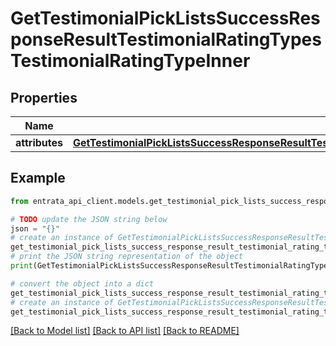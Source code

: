 # GetTestimonialPickListsSuccessResponseResultTestimonialRatingTypesTestimonialRatingTypeInner


## Properties

Name | Type | Description | Notes
------------ | ------------- | ------------- | -------------
**attributes** | [**GetTestimonialPickListsSuccessResponseResultTestimonialRatingTypesTestimonialRatingTypeInnerAttributes**](GetTestimonialPickListsSuccessResponseResultTestimonialRatingTypesTestimonialRatingTypeInnerAttributes.md) |  | 

## Example

```python
from entrata_api_client.models.get_testimonial_pick_lists_success_response_result_testimonial_rating_types_testimonial_rating_type_inner import GetTestimonialPickListsSuccessResponseResultTestimonialRatingTypesTestimonialRatingTypeInner

# TODO update the JSON string below
json = "{}"
# create an instance of GetTestimonialPickListsSuccessResponseResultTestimonialRatingTypesTestimonialRatingTypeInner from a JSON string
get_testimonial_pick_lists_success_response_result_testimonial_rating_types_testimonial_rating_type_inner_instance = GetTestimonialPickListsSuccessResponseResultTestimonialRatingTypesTestimonialRatingTypeInner.from_json(json)
# print the JSON string representation of the object
print(GetTestimonialPickListsSuccessResponseResultTestimonialRatingTypesTestimonialRatingTypeInner.to_json())

# convert the object into a dict
get_testimonial_pick_lists_success_response_result_testimonial_rating_types_testimonial_rating_type_inner_dict = get_testimonial_pick_lists_success_response_result_testimonial_rating_types_testimonial_rating_type_inner_instance.to_dict()
# create an instance of GetTestimonialPickListsSuccessResponseResultTestimonialRatingTypesTestimonialRatingTypeInner from a dict
get_testimonial_pick_lists_success_response_result_testimonial_rating_types_testimonial_rating_type_inner_from_dict = GetTestimonialPickListsSuccessResponseResultTestimonialRatingTypesTestimonialRatingTypeInner.from_dict(get_testimonial_pick_lists_success_response_result_testimonial_rating_types_testimonial_rating_type_inner_dict)
```
[[Back to Model list]](../README.md#documentation-for-models) [[Back to API list]](../README.md#documentation-for-api-endpoints) [[Back to README]](../README.md)


